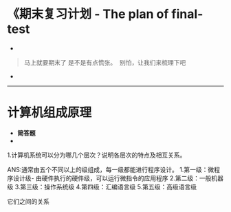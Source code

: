 # 《期末复习计划 - The plan of final-test

-
> 马上就要期末了
  是不是有点慌张。
  别怕，让我们来梳理下吧
-
 
--- 
# 计算机组成原理

- **简答题**
-
1.计算机系统可以分为哪几个层次？说明各层次的特点及相互关系。

ANS:通常由五个不同以上的级组成，每一级都能进行程序设计。
1.第一级：微程序设计级- 由硬件执行的硬件级，可以运行微指令的应用程序
2.第二级：一般机器级
3.第三级：操作系统级
4.第四级：汇编语言级
5.第五级：高级语言级

它们之间的关系
